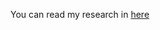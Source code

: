 You can read my research in [here](https://cut-lifeboat-494.notion.site/Persistence-techniques-in-Linux-9057d4a83cc446828e0d70110dc78cbc?pvs=4)